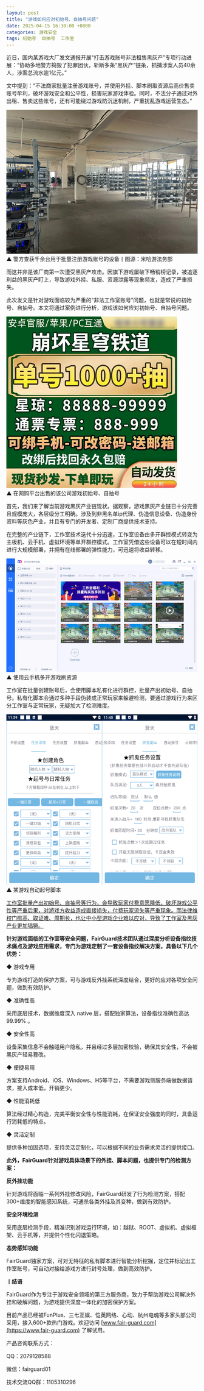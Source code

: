 ```yaml
---
layout: post
title: "游戏如何应对初始号、自抽号问题"
date: 2025-04-15 16:30:00 +0800
categories: 游戏安全
tags: 初始号  自抽号  工作室
---
```


近日，国内某游戏大厂发文通报开展“打击游戏账号非法租售黑灰产”专项行动进展：“协助多地警方捣毁了犯罪团伙，斩断多条“黑灰产”链条，抓捕涉案人员40余人，涉案总流水逾1亿元。”<!-- more -->  

文中提到：“不法商家批量注册游戏账号，并使用外挂、脚本刷取资源后高价售卖账号牟利，破坏游戏安全和公平性，损害玩家游戏体验。同时，不法分子通过对外出租、售卖这些账号，还有可能绕过游戏防沉迷机制，严重扰乱游戏运营生态。”   

![315_21](/assets/res/202103/325/批量注册工作室.png)  
▲ 警方查获千余台用于批量注册游戏账号的设备丨图源：米哈游法务部  

而这并非是该厂商第一次遭受黑灰产攻击。因旗下游戏屡破下畅销榜记录，被追逐利益的黑灰产盯上，导致游戏外挂、私服、资源泄露等现象频发，造成了严重损失。

此次发文是针对游戏面临较为严重的“非法工作室账号”问题，也就是常说的初始号、自抽号。本文将通过案例进行分析，游戏该如何应对初始号、自抽号问题。  

![315_21](/assets/res/202103/325/米哈游自抽号.png)  
▲ 在网购平台出售的该公司游戏初始号、自抽号 

首先，我们来了解当前游戏黑灰产业链现状。据观察，游戏黑灰产业链已十分完善且规模庞大，各层级分工明确。涉及到非黑名单ip代理、伪造信息设备、伪造身份资料等灰色产业，并且有专门的开发者、定制厂商提供技术支持。  

在完整的产业链下，工作室技术迭代十分迅速，工作室设备由多开群控模式转变为主板机、云手机、虚拟环境等单开群控模式。工作室凭借这些设备可以在短时间内进行大规模部署，并拥有在线部署的弹性能力，可迅速将收益转移。  

![315_21](/assets/res/202103/325/云手机多开.png)  
▲ 使用云手机多开游戏刷资源

工作室在批量创建账号后，会使用脚本私有化进行群控，批量产出初始号、自抽号。私有化脚本会通过多种手段伪装成正常玩家来躲避检测，要通过游戏行为来区分工作室与正常玩家，无疑加大了检测难度。

![315_21](assets/res/202103/325/手机游戏挂机脚本案例.png)
▲ 某游戏自动起号脚本

<u>工作室批量产出初始号、自抽号等行为，会导致玩家付费意愿降低，破坏游戏公平性等严重后果，对游戏方收益造成直接损失，付费玩家流失等严重现象。而法律维权门槛高、取证难、周期长，也让中小型游戏企业难以应对，导致了工作室及黑灰产业更加猖獗。</u>

**针对游戏面临的工作室等安全问题，FairGuard技术团队通过深度分析设备指纹技术痛点及游戏应用需求，专门为游戏定制了一套设备指纹解决方案，具备以下几个优势：**

◆ 游戏专用

专为游戏打造的保护方案，可与游戏反外挂系统深度结合，更好的应对各项安全问题，做到有效防护。

◆ 准确性高

采用底层技术，数据维度深入 native 层，搭配独家算法，设备指纹准确性高达99.99% 。

◆ 安全性高

设备采集信息不会触碰用户隐私，并且经过多层加密校验，确保其安全性，不会被黑灰产轻易篡改。

◆ 便捷易用

方案支持Android、iOS、Windows、H5等平台，不需要游戏侧服务端做数据请求，接入成本低，开销更少。

◆ 性能消耗低

算法经过精心构造，完美平衡安全性与性能消耗，在保证安全强度的同时，具备运行消耗低的特点。

◆ 灵活定制

提供多种加固选项，支持灵活定制化，可以根据不同的业务需求灵活的提供接口。

**此外，FairGuard针对游戏具体场景下的外挂、脚本问题，也提供专门的检测方案：**

**反外挂功能**

针对游戏将面临一系列外挂修改风险，FairGuard研发了行为检测方案，搭配300+维度的智能感知系统，可通杀各类外挂及其变种，做到有效防护。

**安全环境检测**

采用底层检测手段，精准识别游戏运行环境，如：越狱、ROOT、虚拟机、虚拟框架、云手机等，并提供个性化闪退策略。

**态势感知功能**

FairGuard独家方案，可对无特征的私有脚本进行智能分析挖掘，定位并标记出工作室账号，可自动对接给游戏方进行封号处理，做到高效防护。

**丨结语**  

FairGuard作为专注于游戏安全领域的第三方服务商，致力于帮助游戏公司解决外挂和破解问题，为游戏提供深度一体化的加密保护方案。  

目前产品已经被FunPlus、三七互娱、恺英网络、心动、杭州电魂等多家头部公司采用，接入600+款热门游戏。欢迎访问 [www.fair-guard.com](https://www.fair-guard.com) 了解试用。    

产品咨询联系方式：  

QQ：2079128588  

微信：fairguard01  

技术交流QQ群：1105310296  

